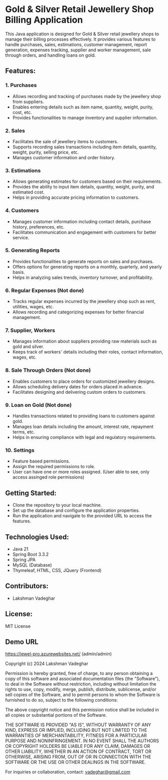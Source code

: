 # Gold & Silver Retail Jewellery Shop Billing Application

This Java application is designed for Gold & Silver retail jewellery shops to manage their billing processes effectively. It provides various features to handle purchases, sales, estimations, customer management, report generation, expenses tracking, supplier and worker management, sale through orders, and handling loans on gold.

## Features:

### 1. Purchases
- Allows recording and tracking of purchases made by the jewellery shop from suppliers.
- Enables entering details such as item name, quantity, weight, purity, cost, etc.
- Provides functionalities to manage inventory and supplier information.

### 2. Sales
- Facilitates the sale of jewellery items to customers.
- Supports recording sales transactions including item details, quantity, weight, purity, selling price, etc.
- Manages customer information and order history.

### 3. Estimations
- Allows generating estimates for customers based on their requirements.
- Provides the ability to input item details, quantity, weight, purity, and estimated cost.
- Helps in providing accurate pricing information to customers.

### 4. Customers
- Manages customer information including contact details, purchase history, preferences, etc.
- Facilitates communication and engagement with customers for better service.

### 5. Generating Reports
- Provides functionalities to generate reports on sales and purchases.
- Offers options for generating reports on a monthly, quarterly, and yearly basis.
- Helps in analyzing sales trends, inventory turnover, and profitability.

### 6. Regular Expenses (Not done)
- Tracks regular expenses incurred by the jewellery shop such as rent, utilities, wages, etc.
- Allows recording and categorizing expenses for better financial management.

### 7. Supplier, Workers
- Manages information about suppliers providing raw materials such as gold and silver.
- Keeps track of workers' details including their roles, contact information, wages, etc.

### 8. Sale Through Orders (Not done)
- Enables customers to place orders for customized jewellery designs.
- Allows scheduling delivery dates for orders placed in advance.
- Facilitates designing and delivering custom orders to customers.

### 9. Loan on Gold (Not done)
- Handles transactions related to providing loans to customers against gold.
- Manages loan details including the amount, interest rate, repayment terms, etc.
- Helps in ensuring compliance with legal and regulatory requirements.

### 10. Settings
- Feature based permissions.
- Assign the required permissions to role.
- User can have one or more roles assigned. (User able to see, only access assinged role permissions)

## Getting Started:
- Clone the repository to your local machine.
- Set up the database and configure the application properties.
- Run the application and navigate to the provided URL to access the features.

## Technologies Used:
- Java 21
- Spring Boot 3.3.2
- Spring JPA
- MySQL (Database)
- Thymeleaf, HTML, CSS, JQuery (Frontend)

## Contributors:
- Lakshman Vadeghar

## License:
MIT License

## Demo URL
https://jewel-pro.azurewebsites.net/ (admin/admin)

Copyright (c) 2024 Lakshman Vadeghar

Permission is hereby granted, free of charge, to any person obtaining a copy of this software and associated documentation files (the "Software"), to deal in the Software without restriction, including without limitation the rights to use, copy, modify, merge, publish, distribute, sublicense, and/or sell copies of the Software, and to permit persons to whom the Software is furnished to do so, subject to the following conditions:

The above copyright notice and this permission notice shall be included in all copies or substantial portions of the Software.

THE SOFTWARE IS PROVIDED "AS IS", WITHOUT WARRANTY OF ANY KIND, EXPRESS OR IMPLIED, INCLUDING BUT NOT LIMITED TO THE WARRANTIES OF MERCHANTABILITY, FITNESS FOR A PARTICULAR PURPOSE AND NONINFRINGEMENT. IN NO EVENT SHALL THE AUTHORS OR COPYRIGHT HOLDERS BE LIABLE FOR ANY CLAIM, DAMAGES OR OTHER LIABILITY, WHETHER IN AN ACTION OF CONTRACT, TORT OR OTHERWISE, ARISING FROM, OUT OF OR IN CONNECTION WITH THE SOFTWARE OR THE USE OR OTHER DEALINGS IN THE SOFTWARE.

For inquiries or collaboration, contact: vadeghar@gmail.com



